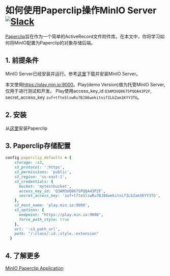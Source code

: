 # 如何使用Paperclip操作MinIO Server [![Slack](https://slack.min.io/slack?type=svg)](https://slack.min.io)

[Paperclip](https://github.com/thoughtbot/paperclip)旨在作为一个简单的ActiveRecord文件附件库。在本文中，你将学习如何将MinIO配置为Paperclip的对象存储后端。

## 1. 前提条件

MinIO Server已经安装并运行。参考[这里](https://docs.min.io/docs/minio-quickstart-guide)下载并安装MinIO Server。

本文使用<https://play.min.io:9000>。Play(demo Version)做为托管MinIO Server,仅用于进行测试和开发。
Play使用access_key_id ``Q3AM3UQ867SPQQA43P2F``, secret_access_key ``zuf+tfteSlswRu7BJ86wekitnifILbZam1KYY3TG``。

## 2. 安装

从[这里](https://github.com/thoughtbot/paperclip)安装Paperclip

## 3. Paperclip存储配置

```ruby
config.paperclip_defaults = {
    storage: :s3,
    s3_protocol: ':https',
    s3_permissions: 'public',
    s3_region: 'us-east-1',     
    s3_credentials: {
      bucket: 'mytestbucket',
      access_key_id: 'Q3AM3UQ867SPQQA43P2F',
      secret_access_key: 'zuf+tfteSlswRu7BJ86wekitnifILbZam1KYY3TG',
    },
    s3_host_name: 'play.min.io:9000',
    s3_options: {
      endpoint: "https://play.min.io:9000",
      force_path_style: true
    },
    url: ':s3_path_url',
    path: "/:class/:id.:style.:extension"
  }
```

## 4. 了解更多
 [MinIO Paperclip Application](https://github.com/sadysnaat/minio-paperclip)
